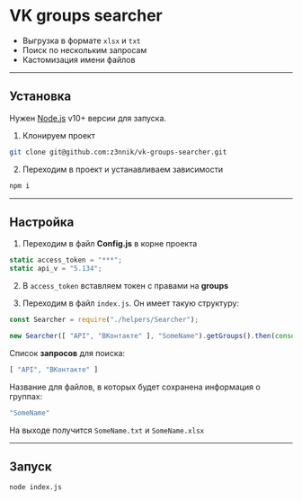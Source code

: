 # VK groups searcher


- Выгрузка в формате `xlsx` и `txt`
- Поиск по нескольким запросам
- Кастомизация имени файлов

___
## Установка

Нужен [Node.js](https://nodejs.org/) v10+ версии для запуска.

1. Клонируем проект
```sh
git clone git@github.com:z3nnik/vk-groups-searcher.git
```

2. Переходим в проект и устанавливаем зависимости
```sh
npm i
```
___
## Настройка

1. Переходим в файл __Config.js__ в корне проекта
```js
static access_token = "***";
static api_v = "5.134";
```
2. В `access_token` вставляем токен с правами на **groups**

3. Переходим в файл `index.js`. Он имеет такую структуру:
```js
const Searcher = require("./helpers/Searcher");

new Searcher([ "API", "ВКонтакте" ], "SomeName").getGroups().then(console.log);
```

Список **запросов** для поиска:
```js
[ "API", "ВКонтакте" ]
```

Название для файлов, в которых будет сохранена информация о группах:
```js
"SomeName"
```
На выходе получится `SomeName.txt` и `SomeName.xlsx`

___

## Запуск
```sh
node index.js
```
